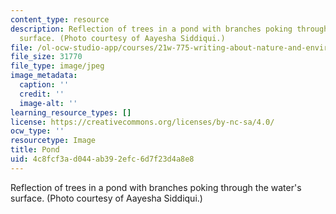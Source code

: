 ```yaml
---
content_type: resource
description: Reflection of trees in a pond with branches poking through the water's
  surface. (Photo courtesy of Aayesha Siddiqui.)
file: /ol-ocw-studio-app/courses/21w-775-writing-about-nature-and-environmental-issues-fall-2006/4c8fcf3ad044ab392efc6d7f23d4a8e8_chp_pond.jpg
file_size: 31770
file_type: image/jpeg
image_metadata:
  caption: ''
  credit: ''
  image-alt: ''
learning_resource_types: []
license: https://creativecommons.org/licenses/by-nc-sa/4.0/
ocw_type: ''
resourcetype: Image
title: Pond
uid: 4c8fcf3a-d044-ab39-2efc-6d7f23d4a8e8
---
```

Reflection of trees in a pond with branches poking through the water's surface. (Photo courtesy of Aayesha Siddiqui.)